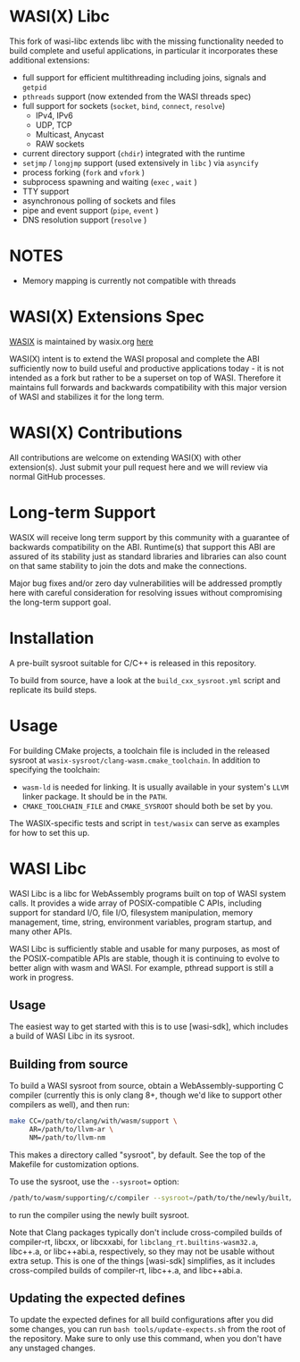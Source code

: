 # WASI(X) Libc

This fork of wasi-libc extends libc with the missing functionality needed to
build complete and useful applications, in particular it incorporates these
additional extensions:

- full support for efficient multithreading including joins, signals
  and `getpid`
- `pthreads` support (now extended from the WASI threads spec)
- full support for sockets (`socket`, `bind`, `connect`, `resolve`)
    - IPv4, IPv6
    - UDP, TCP
    - Multicast, Anycast
    - RAW sockets
- current directory support (`chdir`) integrated with the runtime
- `setjmp` / `longjmp` support (used extensively in `libc` ) via `asyncify`
- process forking (`fork` and `vfork` )
- subprocess spawning and waiting (`exec` , `wait` )
- TTY support
- asynchronous polling of sockets and files
- pipe and event support (`pipe`, `event` )
- DNS resolution support (`resolve` )

# NOTES
- Memory mapping is currently not compatible with threads

# WASI(X) Extensions Spec

[WASIX](https://wasix.org) is maintained by wasix.org [here](https://github.com/wasix-org/wasix-witx)

WASI(X) intent is to extend the WASI proposal and complete the ABI sufficiently
now to build useful and productive applications today - it is not intended as a
fork but rather to be a superset on top of WASI. Therefore it maintains full
forwards and backwards compatibility with this major version of WASI and stabilizes
it for the long term.

# WASI(X) Contributions

All contributions are welcome on extending WASI(X) with other extension(s). Just
submit your pull request here and we will review via normal GitHub processes.

# Long-term Support

WASIX will receive long term support by this community with a guarantee of
backwards compatibility on the ABI. Runtime(s) that support this ABI are assured
of its stability just as standard libraries and libraries can also count on that
same stability to join the dots and make the connections.

Major bug fixes and/or zero day vulnerabilities will be addressed promptly here
with careful consideration for resolving issues without compromising the
long-term support goal.

# Installation

A pre-built sysroot suitable for C/C++ is released in this repository.

To build from source, have a look at the `build_cxx_sysroot.yml` script and
replicate its build steps.

# Usage

For building CMake projects, a toolchain file is included in the released sysroot
at `wasix-sysroot/clang-wasm.cmake_toolchain`. In addition to specifying the 
toolchain:

* `wasm-ld` is needed for linking. It is usually available in your system's `LLVM`
  linker package. It should be in the `PATH`.
* `CMAKE_TOOLCHAIN_FILE` and `CMAKE_SYSROOT` should both be set by you.

The WASIX-specific tests and script in `test/wasix` can serve as examples for how
to set this up.

# WASI Libc

WASI Libc is a libc for WebAssembly programs built on top of WASI system calls.
It provides a wide array of POSIX-compatible C APIs, including support for
standard I/O, file I/O, filesystem manipulation, memory management, time, string,
environment variables, program startup, and many other APIs.

WASI Libc is sufficiently stable and usable for many purposes, as most of the
POSIX-compatible APIs are stable, though it is continuing to evolve to better
align with wasm and WASI. For example, pthread support is still a work in
progress.

## Usage

The easiest way to get started with this is to use [wasi-sdk], which includes a
build of WASI Libc in its sysroot.

## Building from source

To build a WASI sysroot from source, obtain a WebAssembly-supporting C compiler
(currently this is only clang 8+, though we'd like to support other compilers as well),
and then run:

```sh
make CC=/path/to/clang/with/wasm/support \
     AR=/path/to/llvm-ar \
     NM=/path/to/llvm-nm
```

This makes a directory called "sysroot", by default. See the top of the Makefile
for customization options.

To use the sysroot, use the `--sysroot=` option:

```sh
/path/to/wasm/supporting/c/compiler --sysroot=/path/to/the/newly/built/sysroot ...
```

to run the compiler using the newly built sysroot.

Note that Clang packages typically don't include cross-compiled builds of
compiler-rt, libcxx, or libcxxabi, for `libclang_rt.builtins-wasm32.a`, libc++.a,
or libc++abi.a, respectively, so they may not be usable without
extra setup. This is one of the things [wasi-sdk] simplifies, as it includes
cross-compiled builds of compiler-rt, libc++.a, and libc++abi.a.

## Updating the expected defines

To update the expected defines for all build configurations after you did some changes, you can run `bash tools/update-expects.sh` from the root of the repository. Make sure to only use this command, when you don't have any unstaged changes.
